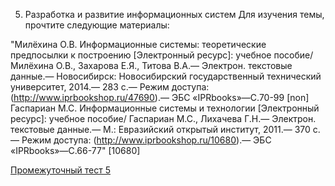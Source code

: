 5. Разработка и развитие информационных систем
Для изучения темы, прочтите следующие материалы:

"Милёхина О.В. Информационные системы: теоретические предпосылки к построению [Электронный ресурс]: учебное пособие/ Милёхина О.В., Захарова Е.Я., Титова В.А.— Электрон. текстовые данные.— Новосибирск: Новосибирский государственный технический университет, 2014.— 283 c.— Режим доступа: (http://www.iprbookshop.ru/47690).— ЭБС «IPRbooks»—С.70-99 [non]
Гаспариан М.С. Информационные системы и технологии [Электронный ресурс]: учебное пособие/ Гаспариан М.С., Лихачева Г.Н.— Электрон. текстовые данные.— М.: Евразийский открытый институт, 2011.— 370 c.— Режим доступа: (http://www.iprbookshop.ru/10680).— ЭБС «IPRbooks»—С.66-77" [10680]

 [Промежуточный тест 5](https://edu.rosdistant.ru/mod/quiz/view.php?id=13393)